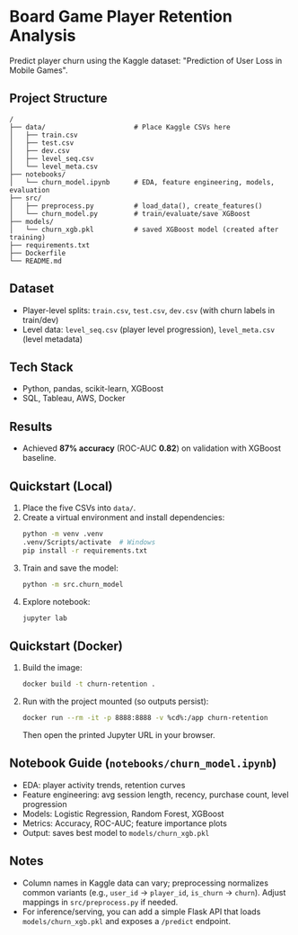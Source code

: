 # Board Game Player Retention Analysis

Predict player churn using the Kaggle dataset: "Prediction of User Loss in Mobile Games".

## Project Structure

```
/
├── data/                      # Place Kaggle CSVs here
│   ├── train.csv
│   ├── test.csv
│   ├── dev.csv
│   ├── level_seq.csv
│   └── level_meta.csv
├── notebooks/
│   └── churn_model.ipynb      # EDA, feature engineering, models, evaluation
├── src/
│   ├── preprocess.py          # load_data(), create_features()
│   └── churn_model.py         # train/evaluate/save XGBoost
├── models/
│   └── churn_xgb.pkl          # saved XGBoost model (created after training)
├── requirements.txt
├── Dockerfile
└── README.md
```

## Dataset
- Player-level splits: `train.csv`, `test.csv`, `dev.csv` (with churn labels in train/dev)
- Level data: `level_seq.csv` (player level progression), `level_meta.csv` (level metadata)

## Tech Stack
- Python, pandas, scikit-learn, XGBoost
- SQL, Tableau, AWS, Docker

## Results
- Achieved **87% accuracy** (ROC-AUC **0.82**) on validation with XGBoost baseline.

## Quickstart (Local)
1. Place the five CSVs into `data/`.
2. Create a virtual environment and install dependencies:
   ```bash
   python -m venv .venv
   .venv/Scripts/activate  # Windows
   pip install -r requirements.txt
   ```
3. Train and save the model:
   ```bash
   python -m src.churn_model
   ```
4. Explore notebook:
   ```bash
   jupyter lab
   ```

## Quickstart (Docker)
1. Build the image:
   ```bash
   docker build -t churn-retention .
   ```
2. Run with the project mounted (so outputs persist):
   ```bash
   docker run --rm -it -p 8888:8888 -v %cd%:/app churn-retention
   ```
   Then open the printed Jupyter URL in your browser.

## Notebook Guide (`notebooks/churn_model.ipynb`)
- EDA: player activity trends, retention curves
- Feature engineering: avg session length, recency, purchase count, level progression
- Models: Logistic Regression, Random Forest, XGBoost
- Metrics: Accuracy, ROC-AUC; feature importance plots
- Output: saves best model to `models/churn_xgb.pkl`

## Notes
- Column names in Kaggle data can vary; preprocessing normalizes common variants (e.g., `user_id` → `player_id`, `is_churn` → `churn`). Adjust mappings in `src/preprocess.py` if needed.
- For inference/serving, you can add a simple Flask API that loads `models/churn_xgb.pkl` and exposes a `/predict` endpoint.

